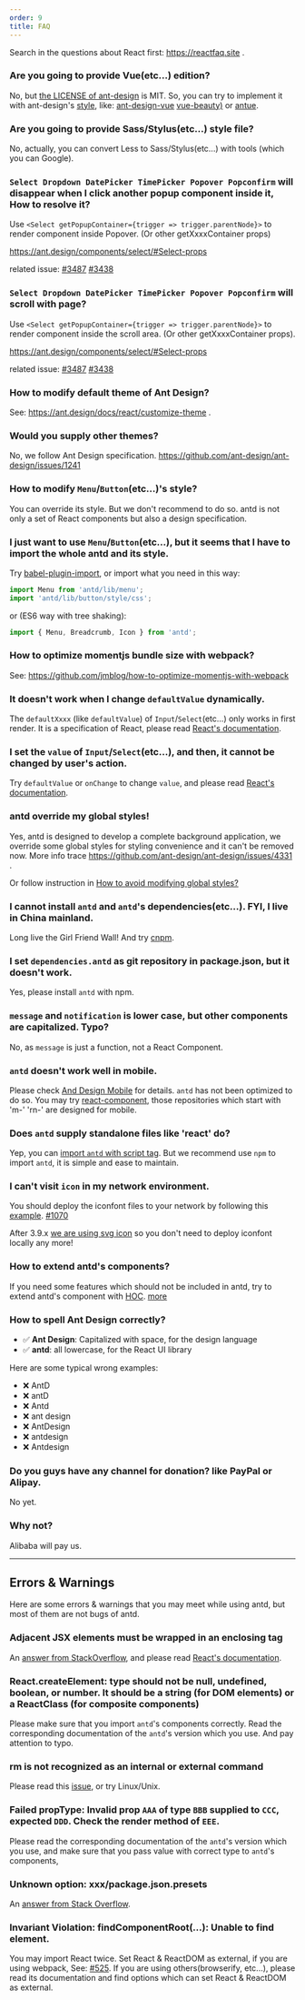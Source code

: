 ```yaml
---
order: 9
title: FAQ
---
```


Search in the questions about React first: https://reactfaq.site .

### Are you going to provide Vue(etc...) edition?

No, but [the LICENSE of ant-design](https://github.com/ant-design/ant-design/blob/master/LICENSE) is MIT. So, you can try to implement it with ant-design's [style](https://github.com/ant-design/ant-design/tree/master/style), like: [ant-design-vue](https://github.com/vueComponent/ant-design-vue) [vue-beauty)](https://github.com/FE-Driver/vue-beauty) or [antue](https://github.com/zzuu666/antue).

### Are you going to provide Sass/Stylus(etc...) style file?

No, actually, you can convert Less to Sass/Stylus(etc...) with tools (which you can Google).

### `Select Dropdown DatePicker TimePicker Popover Popconfirm` will disappear when I click another popup component inside it, How to resolve it?

Use `<Select getPopupContainer={trigger => trigger.parentNode}>` to render component inside Popover. (Or other getXxxxContainer props)

https://ant.design/components/select/#Select-props

related issue: [#3487](https://github.com/ant-design/ant-design/issues/3487) [#3438](https://github.com/ant-design/ant-design/issues/3438)

### `Select Dropdown DatePicker TimePicker Popover Popconfirm` will scroll with page?

Use `<Select getPopupContainer={trigger => trigger.parentNode}>` to render component inside the scroll area. (Or other getXxxxContainer props).

https://ant.design/components/select/#Select-props

related issue: [#3487](https://github.com/ant-design/ant-design/issues/3487) [#3438](https://github.com/ant-design/ant-design/issues/3438)

### How to modify default theme of Ant Design?

See: https://ant.design/docs/react/customize-theme .

### Would you supply other themes?

No, we follow Ant Design specification. https://github.com/ant-design/ant-design/issues/1241

### How to modify `Menu`/`Button`(etc...)'s style?

You can override its style. But we don't recommend to do so. antd is not only a set of React components but also a design specification.

### I just want to use `Menu`/`Button`(etc...), but it seems that I have to import the whole antd and its style.

Try [babel-plugin-import](https://github.com/ant-design/babel-plugin-import), or import what you need in this way:

```jsx
import Menu from 'antd/lib/menu';
import 'antd/lib/button/style/css';
```

or (ES6 way with tree shaking):

```jsx
import { Menu, Breadcrumb, Icon } from 'antd';
```

### How to optimize momentjs bundle size with webpack?

See: https://github.com/jmblog/how-to-optimize-momentjs-with-webpack

### It doesn't work when I change `defaultValue` dynamically.

The `defaultXxxx` (like `defaultValue`) of `Input`/`Select`(etc...) only works in first render. It is a specification of React, please read [React's documentation](https://facebook.github.io/react/docs/forms.html#controlled-components).

### I set the `value` of `Input`/`Select`(etc...), and then, it cannot be changed by user's action.

Try `defaultValue` or `onChange` to change `value`, and please read [React's documentation](https://facebook.github.io/react/docs/forms.html#controlled-components).

### antd override my global styles!

Yes, antd is designed to develop a complete background application, we override some global styles for styling convenience and it can't be removed now. More info trace https://github.com/ant-design/ant-design/issues/4331 .

Or follow instruction in [How to avoid modifying global styles?](docs/react/customize-theme#How-to-avoid-modifying-global-styles-?)

### I cannot install `antd` and `antd`'s dependencies(etc...). FYI, I live in China mainland.

Long live the Girl Friend Wall! And try [cnpm](http://npm.taobao.org/).

### I set `dependencies.antd` as git repository in package.json, but it doesn't work.

Yes, please install `antd` with npm.

### `message` and `notification` is lower case, but other components are capitalized. Typo?

No, as `message` is just a function, not a React Component.

### `antd` doesn't work well in mobile.

Please check [And Design Mobile](http://mobile.ant.design) for details. `antd` has not been optimized to do so. You may try [react-component](https://github.com/react-component/), those repositories which start with 'm-' 'rn-' are designed for mobile.

### Does `antd` supply standalone files like 'react' do?

Yep, you can [import `antd` with script tag](https://ant.design/docs/react/install?locale=en-US#Import-in-Browser). But we recommend use `npm` to import `antd`, it is simple and ease to maintain.

### I can't visit `icon` in my network environment.

You should deploy the iconfont files to your network by following this [example](https://github.com/ant-design/antd-init/tree/7c1a33cadb98f2fd8688fe527dd7f98215b9bced/examples/local-iconfont). [#1070](https://github.com/ant-design/ant-design/issues/1070)

After 3.9.x [we are using svg icon](/components/icon#svg-icons) so you don't need to deploy iconfont locally any more!

### How to extend antd's components?

If you need some features which should not be included in antd, try to extend antd's component with [HOC](https://gist.github.com/sebmarkbage/ef0bf1f338a7182b6775). [more](https://medium.com/@dan_abramov/mixins-are-dead-long-live-higher-order-components-94a0d2f9e750#.eeu8q01s1)

### How to spell Ant Design correctly?

- ✅ **Ant Design**: Capitalized with space, for the design language
- ✅ **antd**: all lowercase, for the React UI library

Here are some typical wrong examples:

- ❌ AntD
- ❌ antD
- ❌ Antd
- ❌ ant design
- ❌ AntDesign
- ❌ antdesign
- ❌ Antdesign

### Do you guys have any channel for donation? like PayPal or Alipay.

No yet.

### Why not?

Alibaba will pay us.

---

## Errors & Warnings

Here are some errors & warnings that you may meet while using antd, but most of them are not bugs of antd.

### Adjacent JSX elements must be wrapped in an enclosing tag

An [answer from StackOverflow](http://stackoverflow.com/questions/25034994/how-to-correctly-wrap-few-td-tags-for-jsxtransformer), and please read [React's documentation](http://facebook.github.io/react/docs/displaying-data.html#components-are-just-like-functions).

### React.createElement: type should not be null, undefined, boolean, or number. It should be a string (for DOM elements) or a ReactClass (for composite components)

Please make sure that you import `antd`'s components correctly. Read the corresponding documentation of the `antd`'s version which you use. And pay attention to typo.

### rm is not recognized as an internal or external command

Please read this [issue](https://github.com/ant-design/ant-design/issues/650#issuecomment-164966511), or try Linux/Unix.

### Failed propType: Invalid prop `AAA` of type `BBB` supplied to `CCC`, expected `DDD`. Check the render method of `EEE`.

Please read the corresponding documentation of the `antd`'s version which you use, and make sure that you pass value with correct type to `antd`'s components,

### Unknown option: xxx/package.json.presets

An [answer from Stack Overflow](http://stackoverflow.com/questions/33685365/unknown-option-babelrc-presets).

### Invariant Violation: findComponentRoot(...): Unable to find element.

You may import React twice. Set React & ReactDOM as external, if you are using webpack, See: [#525](https://github.com/ant-design/ant-design/issues/525). If you are using others(browserify, etc...), please read its documentation and find options which can set React & ReactDOM as external.

